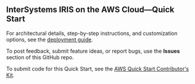 ## InterSystems IRIS on the AWS Cloud—Quick Start

For architectural details, step-by-step instructions, and customization options, see the [deployment guide](https://fwd.aws/zKNR4).

To post feedback, submit feature ideas, or report bugs, use the **Issues** section of this GitHub repo.

To submit code for this Quick Start, see the [AWS Quick Start Contributor's Kit](https://aws-quickstart.github.io/).

